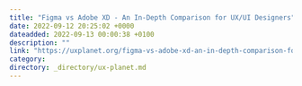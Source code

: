 ```yaml
---
title: "Figma vs Adobe XD - An In-Depth Comparison for UX/UI Designers"
date: 2022-09-12 20:25:02 +0000
dateadded: 2022-09-13 00:00:38 +0100
description: ""
link: "https://uxplanet.org/figma-vs-adobe-xd-an-in-depth-comparison-for-ux-ui-designers-633c5ddfdc5a?source=rss----819cc2aaeee0---4"
category:
directory: _directory/ux-planet.md
---
```

